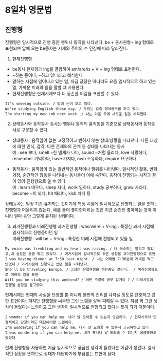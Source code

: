# 8일차 영문법

## 진행형

진행형은 일시적으로 진행 중인 행위나 동작을 나타낸다. be + 동사원형+ ing 형태로 표현되며 앞에 오는 be동사는 시제와 주어의 수 인칭에 따라 달라진다.

1. 현재진행형

-   be동사 현재형과 ing를 결합하여 am/are/is + V + ing 형태로 표현한다.
-   ~하는 중이다, ~하고 있다라고 해석한다
-   말하는 시점에 일어나고 있는 일, 지금 당장은 아니라도 요즘 일시적으로 하고 있는 일, 가까운 미래의 을을 말할 떄 사용한다.
-   현재진행형은 현재시제보다 더 공손한 어감을 표현할 수 있다.

```
It's snowing outside. / 밖에 눈이 오고 있다.
We're studying English these day. / 우리는 요즘 영어공부를 하고 있다.
I'm starting my new job next week. / 나는 다음 주에 새로운 일을 시작한다.
```

2. 상태동사와 동작동사
   동사는 행위나 동작의 움직임을 기준으로 상태동사와 동작동사로 구분할 수 있다.

-   상태동사 : 움직임이 없는 고정적이고 변하지 않는 상태/상황을 나타낸다. 다른 대상에 대한 인식, 감각, 다른 존재와의 관계 등 상태를 나타내는 동사  
     예 : see 보다, smell ~한 냄새가 나다, sound ~처럼 들리다, love 사랑하다, remember 기억하다, have 가지다, own 소유하다, require 요구하다

-   동작동사 : 움직임이 있는 일반적인 동작이나 행위를 나타낸다. 일시적인 활동, 변화과정, 순간적인 행동을 나타내는 동사들이 이에 속한다. 동작이 진행되는 시작과 끝이 있어 진행형으로 쓸 수 있다.  
     예 : learn 배우다, sleep 자다, work 일하다, study 공부하다, grow 자라다, become ~이 되다, hit 때리다, kick 차다 등

상태동사는 일정 기간 유지되는 것이기에 특정 시점에 일시적으로 진행되는 일을 뜻하는 진행형과 어울리지 않는다. 예를 들어 좋아한다라는 것은 지금 순간만 좋아하는 것이 아니라 얼마 동안 그렇게 유지된 상태이다.

3. 과거진행형과 미래진행형
   과거진행형 : was/were + V-ing : 특정한 과거 시점에 일시적으로 진행중이던 일  
   미래진행형 : will be + V-ing : 특정한 미래 시점에 진행되고 있을 일

```
My voice was trembling and my heart was racing. / 내 목소리는 떨리고 있었고,내 심장은 쿵쿵 뛰고 있었다. / 과거시점에 일시적으로 겪은 상황을 과거진행형으로 표현
I was having dinner at 7:30 last night. / 나는 어제밤 7:30분에 저녁을 먹고 있었다 / 과거시점에 진행되고 있던 일을 나타냈다.
She'll be traveling Europe. / 그녀는 유럽여행을 하는중일 것이다.  / 미래진행형으로 미래의 일을 표현
Will you be studying this weekend? / 이번 주말에 공부 할거야 ? / 미래시점에 진행될 상황을 묻고있다.
```

현재시제는 현재의 사실을 단정할 뿐 아니라 불변의 진리를 나타낼 정도로 단호하고 강한 표현이다. 하지만 진행형을 써주면 그런 느낌을 살짝 피해갈 수 있다. 지금 막 그런 생각이 들었다는 느낌이고 그런 생각이 일시적으로 진행되고 있다는 뜻이 되기 때문이다.

```
I wonder if you can help me. 네가 날 도와줄 수 있는지 궁금하다. / 현재시제라 단정적이고 당장이라도 대답해야할 느낌이다.
I'm wondering if you can help me. 네가 날 도와줄 수 있는지 궁금해하고 있다
I was wondering if you can help me. 네가 혹시나 날 도와줄 수 있는지 궁금해하고 있었다
```

현재 진행형을 사용하면 지금 일시적으로 궁금한 생각이 들었다는 어감이 생긴다. 일시적인 상황을 뜻하므로 상대가 대답하기에 부담없는 표현이 된다.
